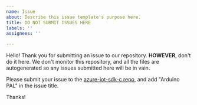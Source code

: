 ```yaml
---
name: Issue
about: Describe this issue template's purpose here.
title: DO NOT SUBMIT ISSUES HERE
labels: ''
assignees: ''

---
```


Hello! Thank you for submitting an issue to our repository. **HOWEVER**, don't do it here. We don't monitor this repository, and all the files are autogenerated so any issues submitted here will be in vain.

Please submit your issue to the [azure-iot-sdk-c repo](https://github.com/Azure/azure-iot-sdk-c), and add "Arduino PAL" in the issue title. 

Thanks!

